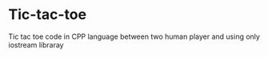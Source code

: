 # Tic-tac-toe
Tic tac toe code in CPP language between two human player and using only iostream libraray
